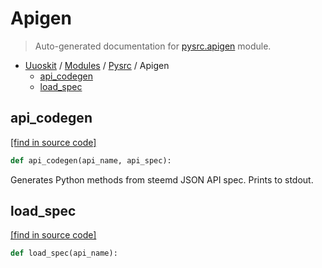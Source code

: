 # Apigen

> Auto-generated documentation for [pysrc.apigen](https://github.com/uuosio/UUOSKit/blob/master/pysrc/apigen.py) module.

- [Uuoskit](../README.md#uuoskit-index) / [Modules](../MODULES.md#uuoskit-modules) / [Pysrc](index.md#pysrc) / Apigen
    - [api_codegen](#api_codegen)
    - [load_spec](#load_spec)

## api_codegen

[[find in source code]](https://github.com/uuosio/UUOSKit/blob/master/pysrc/apigen.py#L21)

```python
def api_codegen(api_name, api_spec):
```

Generates Python methods from steemd JSON API spec. Prints to stdout.

## load_spec

[[find in source code]](https://github.com/uuosio/UUOSKit/blob/master/pysrc/apigen.py#L49)

```python
def load_spec(api_name):
```
